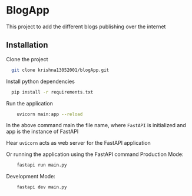 
# BlogApp

This project to add the different blogs publishing over the internet

## Installation

Clone the project

```bash
  git clone krishna13052001/blogApp.git
```

Install python dependencies 

```bash
  pip install -r requirements.txt
``` 

Run the application
```bash
    uvicorn main:app --reload
```

In the above command main the file name, where ```FastAPI``` is initialized and app is the instance of FastAPI

Hear ```uvicorn``` acts as web server for the FastAPI application

Or running the application using the FastAPI command
Production Mode:
```bash
    fastapi run main.py
```
Development Mode:
```bash
    fastapi dev main.py
```